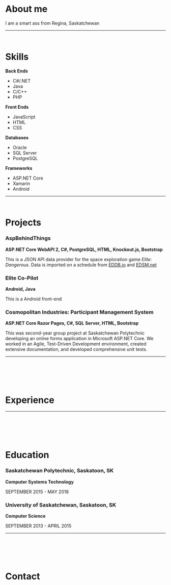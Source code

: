 <div class="heading" style="margin-top:65px;"></div>

# About me

I am a smart ass from Regina, Saskatchewan


***

<div class="heading" style="margin-top:65px;"></div>

# Skills
 
**Back Ends**
- C#/.NET
- Java
- C/C++
- PHP

**Front Ends**
- JavaScript
- HTML
- CSS

**Databases**
- Oracle
- SQL Server
- PostgreSQL

**Frameworks**
- ASP.NET Core
- Xamarin
- Android


***

<div class="heading" style="margin-top:65px;"></div>

# Projects
### AspBehindThings
**ASP.NET Core WebAPI 2, C#, PostgreSQL, HTML, Knockout.js, Bootstrap**

This is a JSON API data provider for the space exploration game *Elite: Dangerous*. Data is imported on a schedule from [EDDB.io](https://eddb.io) and [EDSM.net](https://www.edsm.net)

### Elite Co-Pilot
**Android, Java**

This is a Android front-end 

### Cosmopolitan Industries: Participant Management System
**ASP.NET Core Razor Pages, C#, SQL Server, HTML, Bootstrap**

This was second-year group project at Saskatchewan Polytechnic developing an online forms application in Microsoft ASP.NET Core. We worked in an Agile, Test-Driven Development environment, created extensive documentation, and developed comprehensive unit tests.

***

<div class="heading" style="padding-top:65px;"></div>

# Experience


***

<div class="heading" style="padding-top:65px;"></div>

# Education
### Saskatchewan Polytechnic, Saskatoon, SK
**Computer Systems Technology**

SEPTEMBER 2015 - MAY 2018
### University of Saskatchewan, Saskatoon, SK
**Computer Science**

SEPTEMBER 2013 - APRIL 2015


***

<div class="heading" style="padding-top:65px;"></div>

# Contact
